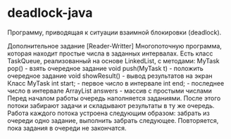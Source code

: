 # deadlock-java

Программу, приводящая к ситуации взаимной блокировки (deadlock).

Дополнительное задание
[Reader-Writter] Многопоточную программа, которая находит простые числа в заданных интервалах. Есть класс TaskQueue, реализованный на основе LinkedList, с методами:
	MyTask pop() - взять очередное задание
	void push(MyTask t) - положить очередное задание
	void showResult() - вывод результатов на экран
Класс MyTask
	int start; - первое число в интервале
	int end; - последнее число в интервале
	ArrayList<int> answers - массив с простыми числами
Перед началом работы очередь наполняется заданиями. После этого потоки забирают задачи и складывают результаты в ту же очередь. Работа каждого потока устроена следующим образом: забрать из очереди одно задание, выполнить забрать следующее. Повторяется, пока задания в очереди не закончатся.
